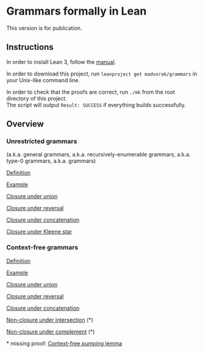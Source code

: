 # Grammars formally in Lean

This version is for publication.

## Instructions

In order to install Lean 3, follow the [manual](https://leanprover-community.github.io/get_started.html).

In order to download this project, run `leanproject get madvorak/grammars` in your Unix-like command line.

In order to check that the proofs are correct, run `./mk` from the root directory of this project.\
The script will output `Result: SUCCESS` if everything builds successfully.

## Overview

### Unrestricted grammars

(a.k.a. general grammars, a.k.a. recursively-enumerable grammars, a.k.a. type-0 grammars, a.k.a. grammars)

[Definition](/src/classes/unrestricted/grammar.lean)

[Example](/test/grammar_demo.lean)

[Closure under union](/src/classes/unrestricted/closure_properties/binary/RE_union_RE.lean)

[Closure under reversal](/src/classes/unrestricted/closure_properties/unary/reverse_RE.lean)

[Closure under concatenation](/src/classes/unrestricted/closure_properties/binary/RE_concatenation_RE.lean)

[Closure under Kleene star](/src/classes/unrestricted/closure_properties/unary/star_RE.lean)

### Context-free grammars

[Definition](/src/classes/context_free/cfg.lean)

[Example](/test/cfg_demo.lean)

[Closure under union](/src/classes/context_free/closure_properties/binary/CF_union_CF.lean)

[Closure under reversal](/src/classes/context_free/closure_properties/unary/reverse_CF.lean)

[Closure under concatenation](/src/classes/context_free/closure_properties/binary/CF_concatenation_CF.lean)

[Non-closure under intersection](/src/classes/context_free/closure_properties/binary/CF_intersection_CF.lean) (\*)

[Non-closure under complement](/src/classes/context_free/closure_properties/unary/complement_CF.lean) (\*)

\* missing proof: [Context-free pumping lemma](/src/classes/context_free/cfgPumping.lean)
